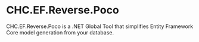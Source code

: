 # CHC.EF.Reverse.Poco
CHC.EF.Reverse.Poco is a .NET Global Tool that simplifies Entity Framework Core model generation from your database. 
